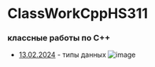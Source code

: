 # ClassWorkCppHS311
### классные работы по C++

- [13.02.2024](13.02.2024) - типы данных
![image](https://github.com/reshetovProg/ClassWorkCppHS311/assets/94145533/d3686bdc-b55c-4ac6-bfa5-f298f204c616)



